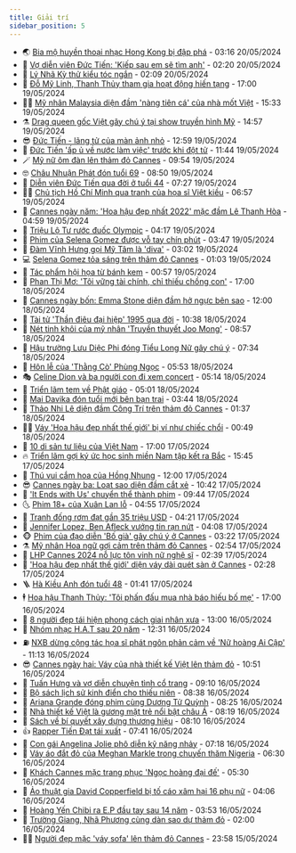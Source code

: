 ```yaml
---
title: Giải trí
sidebar_position: 5
---
```


<!-- vnexpress-giai-tri:START -->
- 🌏 [Bia mộ huyền thoại nhạc Hong Kong bị đập phá](https://vnexpress.net/bia-mo-huyen-thoai-nhac-hong-kong-bi-dap-pha-4748079.html) - 03:16 20/05/2024
- 💫 [Vợ diễn viên Đức Tiến: &#39;Kiếp sau em sẽ tìm anh&#39;](https://vnexpress.net/vo-dien-vien-duc-tien-kiep-sau-em-se-tim-anh-4748045.html) - 02:20 20/05/2024
- 🌮 [Lý Nhã Kỳ thử kiểu tóc ngắn](https://vnexpress.net/ly-nha-ky-thu-kieu-toc-ngan-4747840.html) - 02:09 20/05/2024
- 🧠 [Đỗ Mỹ Linh, Thanh Thủy tham gia hoạt động hiến tạng](https://vnexpress.net/do-my-linh-thanh-thuy-tham-gia-hoat-dong-hien-tang-4747986.html) - 17:00 19/05/2024
- 👨‍🏫 [Mỹ nhân Malaysia diện đầm &#39;nàng tiên cá&#39; của nhà mốt Việt](https://vnexpress.net/my-nhan-malaysia-dien-dam-nang-tien-ca-cua-nha-mot-viet-4747973.html) - 15:33 19/05/2024
- ⚗️ [Drag queen gốc Việt gây chú ý tại show truyền hình Mỹ](https://vnexpress.net/drag-queen-goc-viet-gay-chu-y-tai-show-truyen-hinh-my-4747875.html) - 14:57 19/05/2024
- 😎 [Đức Tiến - lãng tử của màn ảnh nhỏ](https://vnexpress.net/duc-tien-lang-tu-cua-man-anh-nho-4747984.html) - 12:59 19/05/2024
- 🫣 [Đức Tiến &#39;ấp ủ về nước làm việc&#39; trước khi đột tử](https://vnexpress.net/duc-tien-ap-u-ve-nuoc-lam-viec-truoc-khi-dot-tu-4747968.html) - 11:44 19/05/2024
- 🪄 [Mỹ nữ ôm đàn lên thảm đỏ Cannes](https://vnexpress.net/my-nu-om-dan-len-tham-do-cannes-4747930.html) - 09:54 19/05/2024
- 🤓 [Châu Nhuận Phát đón tuổi 69](https://vnexpress.net/chau-nhuan-phat-don-tuoi-69-4747915.html) - 08:50 19/05/2024
- 🫶 [Diễn viên Đức Tiến qua đời ở tuổi 44](https://vnexpress.net/dien-vien-duc-tien-qua-doi-o-tuoi-44-4747919.html) - 07:27 19/05/2024
- 🧑‍🏫 [Chủ tịch Hồ Chí Minh qua tranh của họa sĩ Việt kiều](https://vnexpress.net/chu-tich-ho-chi-minh-qua-tranh-cua-hoa-si-viet-kieu-4747415.html) - 06:57 19/05/2024
- 🦄 [Cannes ngày năm: &#39;Hoa hậu đẹp nhất 2022&#39; mặc đầm Lê Thanh Hòa](https://vnexpress.net/cannes-ngay-nam-hoa-hau-dep-nhat-2022-mac-dam-le-thanh-hoa-vnepre-4747876.html) - 04:59 19/05/2024
- 💫 [Triệu Lộ Tư rước đuốc Olympic](https://vnexpress.net/trieu-lo-tu-ruoc-duoc-olympic-4747871.html) - 04:17 19/05/2024
- 🎊 [Phim của Selena Gomez được vỗ tay chín phút](https://vnexpress.net/phim-cua-selena-gomez-duoc-vo-tay-chin-phut-4747819.html) - 03:47 19/05/2024
- 👹 [Đàm Vĩnh Hưng gọi Mỹ Tâm là &#39;diva&#39;](https://vnexpress.net/dam-vinh-hung-goi-my-tam-la-diva-4747845.html) - 03:02 19/05/2024
- 💻 [Selena Gomez tỏa sáng trên thảm đỏ Cannes](https://vnexpress.net/selena-gomez-toa-sang-tren-tham-do-cannes-4747815.html) - 01:03 19/05/2024
- 🤡 [Tác phẩm hội họa từ bánh kem](https://vnexpress.net/tac-pham-hoi-hoa-tu-banh-kem-4747482.html) - 00:57 19/05/2024
- 🥰 [Phan Thị Mơ: &#39;Tôi vững tài chính, chỉ thiếu chồng con&#39;](https://vnexpress.net/phan-thi-mo-toi-vung-tai-chinh-chi-thieu-chong-con-4747566.html) - 17:00 18/05/2024
- 🚀 [Cannes ngày bốn: Emma Stone diện đầm hở ngực bên sao](https://vnexpress.net/cannes-ngay-bon-emma-stone-dien-dam-ho-nguc-ben-sao-4747707.html) - 12:00 18/05/2024
- 📝 [Tài tử &#39;Thần điêu đại hiệp&#39; 1995 qua đời](https://vnexpress.net/tai-tu-than-dieu-dai-hiep-1995-qua-doi-4747725.html) - 10:38 18/05/2024
- 🐲 [Nét tinh khôi của mỹ nhân &#39;Truyền thuyết Joo Mong&#39;](https://vnexpress.net/net-tinh-khoi-cua-my-nhan-truyen-thuyet-joo-mong-4747696.html) - 08:57 18/05/2024
- 🎃 [Hậu trường Lưu Diệc Phi đóng Tiểu Long Nữ gây chú ý](https://vnexpress.net/hau-truong-luu-diec-phi-dong-tieu-long-nu-gay-chu-y-4747643.html) - 07:34 18/05/2024
- 🤠 [Hôn lễ của &#39;Thằng Cò&#39; Phùng Ngọc](https://vnexpress.net/hon-le-cua-thang-co-phung-ngoc-4747304.html) - 05:53 18/05/2024
- 🎭 [Celine Dion và ba người con đi xem concert](https://vnexpress.net/celine-dion-va-ba-nguoi-con-di-xem-concert-4747590.html) - 05:14 18/05/2024
- 🧰 [Triển lãm tem về Phật giáo](https://vnexpress.net/trien-lam-tem-ve-phat-giao-4747576.html) - 05:01 18/05/2024
- 🦍 [Mai Davika đón tuổi mới bên bạn trai](https://vnexpress.net/mai-davika-don-tuoi-moi-ben-ban-trai-4747525.html) - 03:44 18/05/2024
- 🌝 [Thảo Nhi Lê diện đầm Công Trí trên thảm đỏ Cannes](https://vnexpress.net/thao-nhi-le-dien-dam-cong-tri-tren-tham-do-cannes-4747569.html) - 01:37 18/05/2024
- 🧑‍💻 [Váy &#39;Hoa hậu đẹp nhất thế giới&#39; bị ví như chiếc chổi](https://vnexpress.net/vay-hoa-hau-dep-nhat-the-gioi-bi-vi-nhu-chiec-choi-4747539.html) - 00:49 18/05/2024
- 🥸 [10 di sản tư liệu của Việt Nam](https://vnexpress.net/10-di-san-tu-lieu-cua-viet-nam-4746403.html) - 17:00 17/05/2024
- 🔥 [Triển lãm gợi ký ức học sinh miền Nam tập kết ra Bắc](https://vnexpress.net/trien-lam-goi-ky-uc-hoc-sinh-mien-nam-tap-ket-ra-bac-4747281.html) - 15:45 17/05/2024
- 🐎 [Thú vui cắm hoa của Hồng Nhung](https://vnexpress.net/thu-vui-cam-hoa-cua-hong-nhung-4747140.html) - 12:00 17/05/2024
- 😎 [Cannes ngày ba: Loạt sao diện đầm cắt xẻ](https://vnexpress.net/cannes-ngay-ba-loat-sao-dien-dam-cat-xe-4747454.html) - 10:42 17/05/2024
- 🦄 [&#39;It Ends with Us&#39; chuyển thể thành phim](https://vnexpress.net/it-ends-with-us-chuyen-the-thanh-phim-4747186.html) - 09:44 17/05/2024
- 🌜 [Phim 18+ của Xuân Lan lỗ](https://vnexpress.net/phim-18-cua-xuan-lan-lo-4747274.html) - 04:55 17/05/2024
- 🚦 [Tranh đống rơm đạt gần 35 triệu USD](https://vnexpress.net/tranh-dong-rom-dat-gan-35-trieu-usd-4747208.html) - 04:21 17/05/2024
- 🧐 [Jennifer Lopez, Ben Afleck vướng tin rạn nứt](https://vnexpress.net/jennifer-lopez-ben-afleck-vuong-tin-ran-nut-4747200.html) - 04:08 17/05/2024
- 🐵 [Phim của đạo diễn &#39;Bố già&#39; gây chú ý ở Cannes](https://vnexpress.net/phim-cua-dao-dien-bo-gia-gay-chu-y-o-cannes-4747138.html) - 03:22 17/05/2024
- ⚗️ [Mỹ nhân Hoa ngữ gợi cảm trên thảm đỏ Cannes](https://vnexpress.net/my-nhan-hoa-ngu-goi-cam-tren-tham-do-cannes-4747151.html) - 02:54 17/05/2024
- 👺 [LHP Cannes 2024 nỗ lực tôn vinh nữ nghệ sĩ](https://vnexpress.net/lhp-cannes-2024-no-luc-ton-vinh-nu-nghe-si-4746366.html) - 02:39 17/05/2024
- 🌊 [&#39;Hoa hậu đẹp nhất thế giới&#39; diện váy dài quét sàn ở Cannes](https://vnexpress.net/hoa-hau-dep-nhat-the-gioi-dien-vay-dai-quet-san-o-cannes-4747092.html) - 02:28 17/05/2024
- 🪜 [Hà Kiều Anh đón tuổi 48](https://vnexpress.net/ha-kieu-anh-don-tuoi-48-4746754.html) - 01:41 17/05/2024
- 🕴 [Hoa hậu Thanh Thủy: &#39;Tôi phấn đấu mua nhà báo hiếu bố mẹ&#39;](https://vnexpress.net/hoa-hau-thanh-thuy-toi-phan-dau-mua-nha-bao-hieu-bo-me-4745872.html) - 17:00 16/05/2024
- 💃 [8 người đẹp tái hiện phong cách giai nhân xưa](https://vnexpress.net/8-nguoi-dep-tai-hien-phong-cach-giai-nhan-xua-4746773.html) - 13:00 16/05/2024
- 🦄 [Nhóm nhạc H.A.T sau 20 năm](https://vnexpress.net/nhom-nhac-h-a-t-sau-20-nam-4746670.html) - 12:31 16/05/2024
- ⛽️ [NXB dừng cộng tác họa sĩ phát ngôn phản cảm về &#39;Nữ hoàng Ai Cập&#39;](https://vnexpress.net/nxb-dung-cong-tac-hoa-si-phat-ngon-phan-cam-ve-nu-hoang-ai-cap-4746945.html) - 11:13 16/05/2024
- 😎 [Cannes ngày hai: Váy của nhà thiết kế Việt lên thảm đỏ](https://vnexpress.net/cannes-ngay-hai-vay-cua-nha-thiet-ke-viet-len-tham-do-4746999.html) - 10:51 16/05/2024
- 🌊 [Tuấn Hưng và vợ diễn chuyện tình cổ trang](https://vnexpress.net/tuan-hung-va-vo-dien-chuyen-tinh-co-trang-4746514.html) - 09:10 16/05/2024
- 🐲 [Bộ sách lịch sử kinh điển cho thiếu niên](https://vnexpress.net/bo-sach-lich-su-kinh-dien-cho-thieu-nien-4746857.html) - 08:38 16/05/2024
- 💂 [Ariana Grande đóng phim cùng Dương Tử Quỳnh](https://vnexpress.net/ariana-grande-dong-phim-cung-duong-tu-quynh-4746702.html) - 08:25 16/05/2024
- 🙉 [Nhà thiết kế Việt là gương mặt trẻ nổi bật châu Á](https://vnexpress.net/nha-thiet-ke-viet-la-guong-mat-tre-noi-bat-chau-a-4746794.html) - 08:19 16/05/2024
- 💪 [Sách về bí quyết xây dựng thương hiệu](https://vnexpress.net/sach-ve-bi-quyet-xay-dung-thuong-hieu-4746464.html) - 08:10 16/05/2024
- 👍 [Rapper Tiến Đạt tái xuất](https://vnexpress.net/rapper-tien-dat-tai-xuat-4746820.html) - 07:41 16/05/2024
- 💪 [Con gái Angelina Jolie phô diễn kỹ năng nhảy](https://vnexpress.net/con-gai-angelina-jolie-pho-dien-ky-nang-nhay-4746806.html) - 07:18 16/05/2024
- 💄 [Váy áo đắt đỏ của Meghan Markle trong chuyến thăm Nigeria](https://vnexpress.net/vay-ao-dat-do-cua-meghan-markle-trong-chuyen-tham-nigeria-4746725.html) - 06:30 16/05/2024
- 🦩 [Khách Cannes mặc trang phục &#39;Ngọc hoàng đại đế&#39;](https://vnexpress.net/khach-cannes-mac-trang-phuc-ngoc-hoang-dai-de-4746782.html) - 05:30 16/05/2024
- 🥸 [Ảo thuật gia David Copperfield bị tố cáo xâm hại 16 phụ nữ](https://vnexpress.net/ao-thuat-gia-david-copperfield-bi-to-cao-xam-hai-16-phu-nu-4746714.html) - 04:06 16/05/2024
- 🧰 [Hoàng Yến Chibi ra E.P đầu tay sau 14 năm](https://vnexpress.net/hoang-yen-chibi-ra-e-p-dau-tay-sau-14-nam-4746193.html) - 03:53 16/05/2024
- 💼 [Trường Giang, Nhã Phương cùng dàn sao dự thảm đỏ](https://vnexpress.net/truong-giang-nha-phuong-cung-dan-sao-du-tham-do-4746635.html) - 02:00 16/05/2024
- 🧑‍💻 [Người đẹp mặc &#39;váy sofa&#39; lên thảm đỏ Cannes](https://vnexpress.net/nguoi-dep-mac-vay-sofa-len-tham-do-cannes-4746583.html) - 23:58 15/05/2024<!-- vnexpress-giai-tri:END -->
